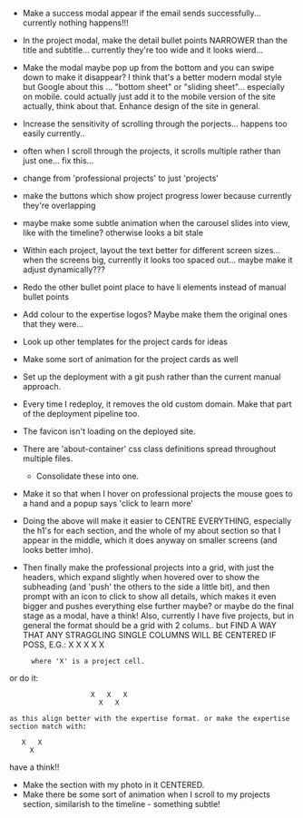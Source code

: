 
- Make a success modal appear if the email sends successfully... currently nothing happens!!!
- In the project modal, make the detail bullet points NARROWER than the title and subtitle... currently they're too wide and it looks wierd...
- Make the modal maybe pop up from the bottom and you can swipe down to make it disappear? I think that's a better modern modal style but Google about this ... "bottom sheet" or "sliding sheet"... especially on mobile. could actually just add it to the mobile version of the site actually, think about that. Enhance design of the site in general.
- Increase the sensitivity of scrolling through the porjects... happens too easily currently..
- often when I scroll through the projects, it scrolls multiple rather than just one... fix this...
- change from 'professional projects' to just 'projects'
- make the buttons which show project progress lower because currently they're overlapping
- maybe make some subtle animation when the carousel slides into view, like with the timeline? otherwise looks a bit stale
- Within each project, layout the text better for different screen sizes... when the screens big, currently it looks too spaced out... maybe make it adjust dynamically???
- Redo the other bullet point place to have li elements instead of manual bullet points
- Add colour to the expertise logos? Maybe make them the original ones that they were...
- Look up other templates for the project cards for ideas 
- Make some sort of animation for the project cards as well
- Set up the deployment with a git push rather than the current manual approach.
- Every time I redeploy, it removes the old custom domain. Make that part of the deployment pipeline too.
- The favicon isn't loading on the deployed site.
- There are 'about-container' css class definitions spread throughout multiple files.
  - Consolidate these into one.
- Make it so that when I hover on professional projects the mouse goes to a hand and a popup says 'click to learn more' 
- Doing the above will make it easier to CENTRE EVERYTHING, especially the h1's for each section,
  and the whole of my about section so that I appear in the middle, which it does anyway on smaller
  screens (and looks better imho).
- Then finally make the professional projects into a grid, with just the headers, which expand slightly
  when hovered over to show the subheading (and 'push' the others to the side a little bit), and then prompt
  with an icon to click to show all details, which makes it even bigger and pushes everything else further
  maybe? or maybe do the final stage as a modal, have a think! Also, currently I have five projects,
  but in general the format should be a grid with 2 colums.. but FIND A WAY THAT ANY STRAGGLING SINGLE
  COLUMNS WILL BE CENTERED IF POSS, E.G.:
                        X   X
                        X   X
                          X

        where 'X' is a project cell.

or do it:
  
                        X   X   X
                          X   X

    as this align better with the expertise format. or make the expertise section match with:

       X   X
         X

   have a think!!

- Make the section with my photo in it CENTERED.
- Make there be some sort of animation when I scroll to my projects section,
  similarish to the timeline - something subtle!

